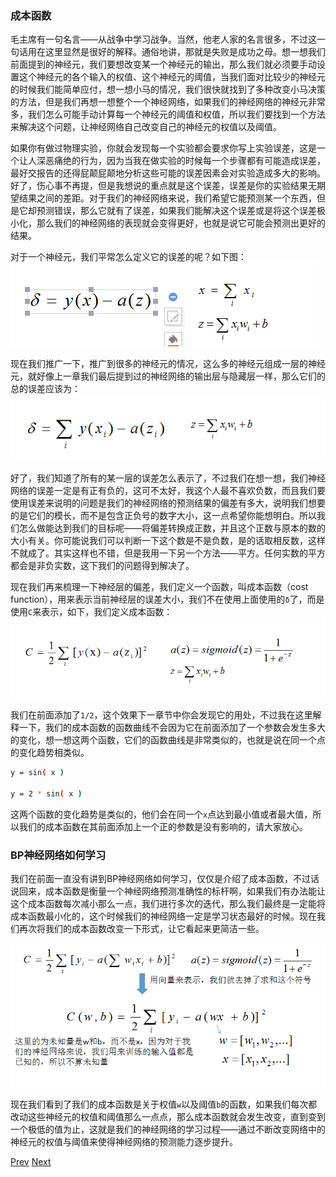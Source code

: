 ### 成本函数

毛主席有一句名言——从战争中学习战争。当然，他老人家的名言很多，不过这一句话用在这里显然是很好的解释。通俗地讲，那就是失败是成功之母。想一想我们前面提到的神经元，我们要想改变某一个神经元的输出，那么我们就必须要手动设置这个神经元的各个输入的权值、这个神经元的阈值，当我们面对比较少的神经元的时候我们能简单应付，想一想小马的情况，我们很快就找到了多种改变小马决策的方法，但是我们再想一想整个一个神经网络，如果我们的神经网络的神经元非常多，我们怎么可能手动计算每一个神经元的阈值和权值，所以我们要找到一个方法来解决这个问题，让神经网络自己改变自己的神经元的权值以及阈值。

如果你有做过物理实验，你就会发现每一个实验都会要求你写上实验误差，这是一个让人深恶痛绝的行为，因为当我在做实验的时候每一个步骤都有可能造成误差，最好交报告的还得屁颠屁颠地分析这些可能的误差因素会对实验造成多大的影响。好了，伤心事不再提，但是我想说的重点就是这个误差，误差是你的实验结果无期望结果之间的差距。对于我们的神经网络来说，我们希望它能预测某一个东西，但是它却预测错误，那么它就有了误差，如果我们能解决这个误差或是将这个误差极小化，那么我们的神经网络的表现就会变得更好，也就是说它可能会预测出更好的结果。

对于一个神经元，我们平常怎么定义它的误差的呢？如下图：
![chapter2_wucha_denote]( ../image/chapter2/chapter2_wucha_denote.png )


现在我们推广一下，推广到很多的神经元的情况，这么多的神经元组成一层的神经元，就好像上一章我们最后提到过的神经网络的输出层与隐藏层一样，那么它们的总的误差应该为：
![chapter1_wucha_net](../image/chapter2/chapter1_wucha_net.png )


好了，我们知道了所有的某一层的误差怎么表示了，不过我们在想一想，我们神经网络的误差一定是有正有负的，这可不太好，我这个人最不喜欢负数，而且我们要使用误差来说明的问题是我们的神经网络的预测结果的偏差有多大，说明我们想要的是它们的模长，而不是包含正负号的数字大小，这一点希望你能想明白。所以我们怎么做能达到我们的目标呢——将偏差转换成正数，并且这个正数与原本的数的大小有关。你可能说我们可以判断一下这个数是不是负数，是的话取相反数，这样不就成了。其实这样也不错，但是我用一下另一个方法——平方。任何实数的平方都会是非负实数，这下我们的问题得到解决了。

现在我们再来梳理一下神经层的偏差，我们定义一个函数，叫成本函数（cost function），用来表示当前神经层的误差大小，我们不在使用上面使用的`δ`了，而是使用`C`来表示，如下，我们定义成本函数：
![chapter2_const_function]( ../image/chapter2/chapter2_cost_function.png )

我们在前面添加了`1/2`，这个效果下一章节中你会发现它的用处，不过我在这里解释一下，我们的成本函数的函数曲线不会因为它在前面添加了一个参数会发生多大的变化，想一想这两个函数，它们的函数曲线是非常类似的，也就是说在同一个点的变化趋势相类似。
```bash
y = sin( x )

y = 2 * sin( x )
```

这两个函数的变化趋势是类似的，他们会在同一个`x`点达到最小值或者最大值，所以我们的成本函数在其前面添加上一个正的参数是没有影响的，请大家放心。


### BP神经网络如何学习

我们在前面一直没有讲到BP神经网络如何学习，仅仅是介绍了成本函数，不过话说回来，成本函数是衡量一个神经网络预测准确性的标杆啊，如果我们有办法能让这个成本函数每次减小那么一点，我们进行多次的迭代，那么我们最终是一定能将成本函数最小化的，这个时候我们的神经网络一定是学习状态最好的时候。现在我们再次将我们的成本函数改变一下形式，让它看起来更简洁一些。

![chapter2_make_change_const_function](../image/chapter2/chapter2_make_change_const_function.png)

现在我们看到了我们的成本函数是关于权值`w`以及阈值`b`的函数，如果我们每次都改动这些神经元的权值和阈值那么一点点，那么成本函数就会发生改变，直到变到一个极低的值为止，这就是我们的神经网络的学习过程——通过不断改变网络中的神经元的权值与阈值来使得神经网络的预测能力逐步提升。

[Prev](1.md)  [Next](3.md)